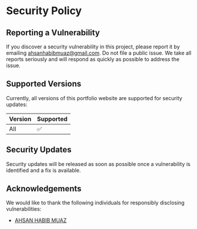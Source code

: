 # Security Policy

## Reporting a Vulnerability

If you discover a security vulnerability in this project, please report it by emailing [ahsanhabibmuaz@gmail.com](mailto:ahsanhabibmuaz@gmail.com). Do not file a public issue. We take all reports seriously and will respond as quickly as possible to address the issue.

## Supported Versions

Currently, all versions of this portfolio website are supported for security updates:

| Version | Supported          |
| ------- | ------------------ |
| All     | :white_check_mark: |

## Security Updates

Security updates will be released as soon as possible once a vulnerability is identified and a fix is available.

## Acknowledgements

We would like to thank the following individuals for responsibly disclosing vulnerabilities:

- [AHSAN HABIB MUAZ](https://facebook.com/ahsanhabibmuaz)

